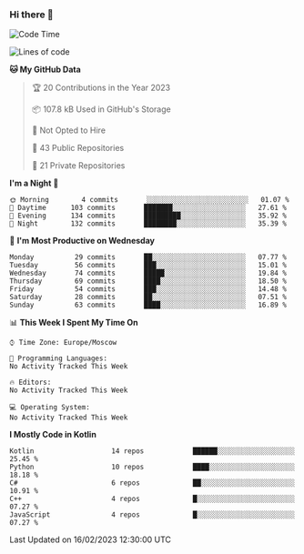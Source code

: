 ### Hi there 👋

<!--
**semwai/semwai** is a ✨ _special_ ✨ repository because its `README.md` (this file) appears on your GitHub profile.

Here are some ideas to get you started:

- 🔭 I’m currently working on ...
- 🌱 I’m currently learning ...
- 👯 I’m looking to collaborate on ...
- 🤔 I’m looking for help with ...
- 💬 Ask me about ...
- 📫 How to reach me: ...
- 😄 Pronouns: ...
- ⚡ Fun fact: ...
-->


<!--START_SECTION:waka-->
![Code Time](http://img.shields.io/badge/Code%20Time-0%20secs-blue)

![Lines of code](https://img.shields.io/badge/From%20Hello%20World%20I%27ve%20Written-1%20Million%20lines%20of%20code-blue)

**🐱 My GitHub Data** 

> 🏆 20 Contributions in the Year 2023
 > 
> 📦 107.8 kB Used in GitHub's Storage 
 > 
> 🚫 Not Opted to Hire
 > 
> 📜 43 Public Repositories 
 > 
> 🔑 21 Private Repositories  
 > 
**I'm a Night 🦉** 

```text
🌞 Morning        4 commits       ░░░░░░░░░░░░░░░░░░░░░░░░░   01.07 % 
🌆 Daytime      103 commits       ███████░░░░░░░░░░░░░░░░░░   27.61 % 
🌃 Evening      134 commits       █████████░░░░░░░░░░░░░░░░   35.92 % 
🌙 Night        132 commits       ████████░░░░░░░░░░░░░░░░░   35.39 % 

```
📅 **I'm Most Productive on Wednesday** 

```text
Monday          29 commits       ██░░░░░░░░░░░░░░░░░░░░░░░   07.77 % 
Tuesday         56 commits       ███░░░░░░░░░░░░░░░░░░░░░░   15.01 % 
Wednesday       74 commits       █████░░░░░░░░░░░░░░░░░░░░   19.84 % 
Thursday        69 commits       ████░░░░░░░░░░░░░░░░░░░░░   18.50 % 
Friday          54 commits       ███░░░░░░░░░░░░░░░░░░░░░░   14.48 % 
Saturday        28 commits       ██░░░░░░░░░░░░░░░░░░░░░░░   07.51 % 
Sunday          63 commits       ████░░░░░░░░░░░░░░░░░░░░░   16.89 % 

```


📊 **This Week I Spent My Time On** 

```text
⌚︎ Time Zone: Europe/Moscow

💬 Programming Languages: 
No Activity Tracked This Week

🔥 Editors: 
No Activity Tracked This Week

💻 Operating System: 
No Activity Tracked This Week

```

**I Mostly Code in Kotlin** 

```text
Kotlin                   14 repos            ██████░░░░░░░░░░░░░░░░░░░   25.45 % 
Python                   10 repos            ████░░░░░░░░░░░░░░░░░░░░░   18.18 % 
C#                       6 repos             ██░░░░░░░░░░░░░░░░░░░░░░░   10.91 % 
C++                      4 repos             █░░░░░░░░░░░░░░░░░░░░░░░░   07.27 % 
JavaScript               4 repos             █░░░░░░░░░░░░░░░░░░░░░░░░   07.27 % 

```



 Last Updated on 16/02/2023 12:30:00 UTC
<!--END_SECTION:waka-->
